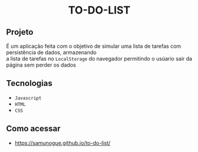 <h1 align="center">TO-DO-LIST</h1>

## Projeto

É um aplicação feita com o objetivo de simular uma lista de tarefas com persistência de dados, armazenando <br>
a lista de tarefas no ``LocalStorage`` do navegador permitindo o usúario sair da página sem perder os dados

## Tecnologias
- ``Javascript``
- ``HTML``
-  ``CSS`` 

## Como acessar 
- https://samunogue.github.io/to-do-list/
